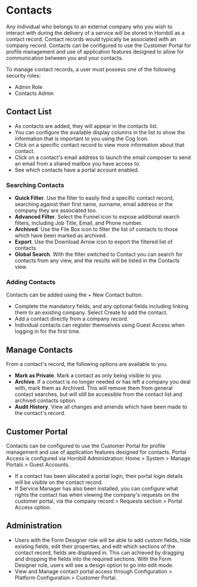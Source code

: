 # Contacts
Any individual who belongs to an external company who you wish to interact with during the delivery of a service will be stored in Hornbill as a contact record. Contact records would typically be associated with an company record. Contacts can be configured to use the Customer Portal for profile management and use of application features designed to allow for communication between you and your contacts.

To manage contact records, a user must possess one of the following security roles:

* Admin Role
* Contacts Admin

## Contact List
* As contacts are added, they will appear in the contacts list.
* You can configure the available display columns in the list to show the information that is important to you using the Cog Icon.
* Click on a specific contact record to view more information about that contact.
* Click on a contact's email address to launch the email composer to send an email from a shared mailbox you have access to.
* See which contacts have a portal account enabled.

### Searching Contacts
* **Quick Filter**. Use the filter to easily find a specific contact record, searching against their first name, surname, email address or the company they are associated too.
* **Advanced Filter**. Select the Funnel icon to expose additional search filters, including Job Title, Email, and Phone number.
* **Archived**. Use the File Box icon to filter the list of contacts to those which have been marked as archived.
* **Export**. Use the Download Arrow icon to export the filtered list of contacts
* **Global Search**. With the filter switched to Contact you can search for contacts from any view, and the results will be listed in the Contacts view.

### Adding Contacts

Contacts can be added using the + New Contact button.
* Complete the mandatory fields, and any optional fields including linking them to an existing company. Select Create to add the contact.
* Add a contact directly from a company record.
* Individual contacts can register themselves using Guest Access when logging in for the first time.

## Manage Contacts
From a contact's record, the following options are available to you.
* **Mark as Private**. Mark a contact as only being visible to you.
* **Archive**. If a contact is no longer needed or has left a company you deal with, mark them as Archived. This will remove them from general contact searches, but will still be accessible from the contact list and archived contacts option.
* **Audit History**. View all changes and amends which have been made to the contact's record.

## Customer Portal
Contacts can be configured to use the Customer Portal for profile management and use of application features designed for contacts. Portal Access is configured via Hornbill Administration: Home > System > Manage Portals > Guest Accounts.
* If a contact has been allocated a portal login, their portal login details will be visible on the contact record.
* If Service Manager has also been installed, you can configure what rights the contact has when viewing the company's requests on the customer portal, via the company record > Requests section > Portal Access option.

## Administration
* Users with the Form Designer role will be able to add custom fields, hide existing fields, edit their properties, and edit which sections of the contact record, fields are displayed in. This can achieved by dragging and dropping the fields into the required sections. With the Form Designer role, users will see a design option to go into edit mode.
* View and Manage contact portal access through Configuration > Platform Configuration > Customer Portal.

<!--
Plug-Ins
Customer Manager
If customer manager is also installed on your instance, the following features will be available against your contact's

Activity Stream - Collaborate, post and comment on the contact record
Notes - Add notes, and schedule call backs
Activities - Manage activities related to each contact
>